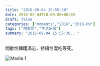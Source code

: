 ```yaml
---
title: "2016-09-04 15:55:38"
date: 2016-09-04T10:00:00+08:00
draft: false
categories: ["moments","2016","2016-09"]
tags: ["朋友圈","生活记录"]
summary: "2016-09-04 15:55:38..."
---
```


間歇性躊躇滿志，持續性混吃等死。

![Media 1](/Moments/photos/2016-09-04/201609041555380.jpg)

